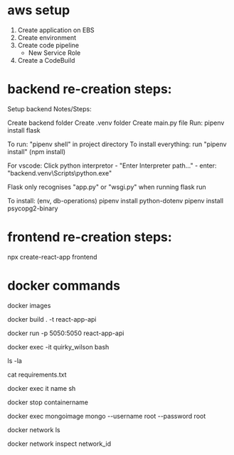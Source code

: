 # aws setup

1. Create application on EBS
2. Create environment
3. Create code pipeline
   - New Service Role
4. Create a CodeBuild

# backend re-creation steps:

Setup backend Notes/Steps:

Create backend folder
Create .venv folder
Create main.py file
Run: pipenv install flask

To run: "pipenv shell" in project directory
To install everything: run "pipenv install" (npm install)

For vscode: Click python interpretor - "Enter Interpreter path..." - enter: "backend\.venv\Scripts\python.exe"

Flask only recognises "app.py" or "wsgi.py" when running flask run

To install: (env, db-operations)
pipenv install python-dotenv
pipenv install psycopg2-binary

# frontend re-creation steps:

npx create-react-app frontend

# docker commands

docker images

docker build . -t react-app-api

docker run -p 5050:5050 react-app-api

docker exec -it quirky_wilson bash

ls -la

cat requirements.txt

docker exec it name sh

docker stop containername

docker exec mongoimage mongo --username root --password root

docker network ls

docker network inspect network_id
